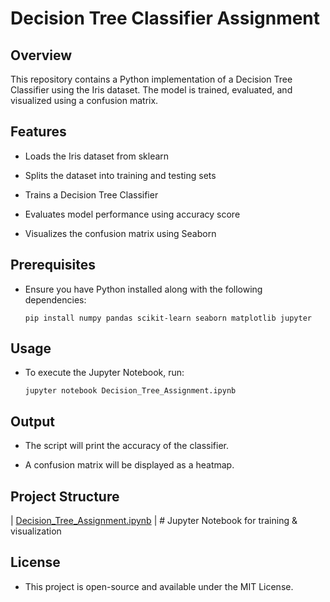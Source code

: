 # Decision Tree Classifier Assignment

## Overview

This repository contains a Python implementation of a Decision Tree Classifier using the Iris dataset. The model is trained, evaluated, and visualized using a confusion matrix.

## Features

- Loads the Iris dataset from sklearn

- Splits the dataset into training and testing sets

- Trains a Decision Tree Classifier

- Evaluates model performance using accuracy score

- Visualizes the confusion matrix using Seaborn

## Prerequisites

- Ensure you have Python installed along with the following dependencies:

   ` pip install numpy pandas scikit-learn seaborn matplotlib jupyter `

## Usage

- To execute the Jupyter Notebook, run:

   ` jupyter notebook Decision_Tree_Assignment.ipynb `


## Output

- The script will print the accuracy of the classifier.

- A confusion matrix will be displayed as a heatmap.

## Project Structure

| [Decision_Tree_Assignment.ipynb]() | # Jupyter Notebook for training & visualization

## License

- This project is open-source and available under the MIT License.
